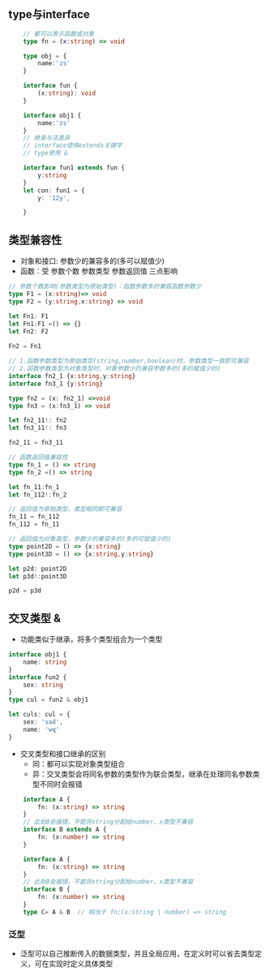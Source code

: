 ## type与interface

```typescript
    // 都可以表示函数或对象
    type fn = (x:string) => void

    type obj = {
        name:'zs'
    }

    interface fun {
        (x:string): void
    }

    interface obj1 {
        name:'zs'
    }
    // 继承与法差异
    // interface使用extends关键字
    // type使用 &

    interface fun1 extends fun { 
        y:string
    }
    let con: fun1 = {
        y: '12y',

    }
```
## 类型兼容性
- 对象和接口: 参数少的兼容多的(多可以赋值少)
- 函数：受 参数个数 参数类型 参数返回值 三点影响
```typescript
// 参数个数影响(参数类型为原始类型)：函数参数多的兼容函数参数少
type F1 = (x:string)=> void
type F2 = (y:string,x:string) => void

let Fn1: F1
let Fn1:F1 =() => {}
let Fn2: F2 
 
Fn2 = Fn1

// 1.函数参数类型为原始类型(string,number,boolean)时，参数类型一致即可兼容
// 2.函数参数类型为对象类型时，对象参数少的兼容参数多的(多的赋值少的)
interface fn2_1 {x:string,y:string}
interface fn3_1 {y:string}

type fn2 = (x: fn2_1) =>void
type fn3 = (x:fn3_1) => void 

let fn2_11!: fn2
let fn3_11!: fn3

fn2_11 = fn3_11

// 函数返回值兼容性
type fn_1 = () => string
type fn_2 =() => string

let fn_11:fn_1
let fn_112!:fn_2

// 返回值为原始类型，类型相同即可兼容
fn_11 = fn_112
fn_112 = fn_11

// 返回值为对象类型，参数少的兼容多的(多的可赋值少的)
type point2D = () => {x:string}
type point3D = () => {x:string,y:string}

let p2d: point2D
let p3d!:point3D

p2d = p3d
```
## 交叉类型 & 
- 功能类似于继承，将多个类型组合为一个类型
```typescript
interface obj1 {
    name: string
}
interface fun2 {
    sex: string
}
type cul = fun2 & obj1 

let culs: cul = {
    sex: 'sad',
    name: 'wq'
}
```
- 交叉类型和接口继承的区别
  - 同：都可以实现对象类型组合
  - 异：交叉类型会将同名参数的类型作为联合类型，继承在处理同名参数类型不同时会报错
```typescript
    interface A {
        fn: (x:string) => string
    }
    // 此处B会报错，不能将string分配给number，x类型不兼容
    interface B extends A {
        fn: (x:number) => string
    }

    interface A {
        fn: (x:string) => string
    }
    // 此处B会报错，不能将string分配给number，x类型不兼容
    interface B {
        fn: (x:number) => string
    }
    type C= A & B  // 相当于 fn:(x:string | number) => string
```
### 泛型
- 泛型可以自己推断传入的数据类型，并且全局应用，在定义时可以省去类型定义，可在实现时定义具体类型
